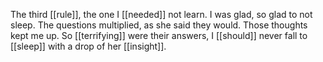 The third [[rule]], the one I [[needed]] not learn. I was glad, so glad to not sleep. The questions multiplied, as she said they would. Those thoughts kept me up. So [[terrifying]] were their answers, I [[should]] never fall to [[sleep]] with a drop of her [[insight]].
